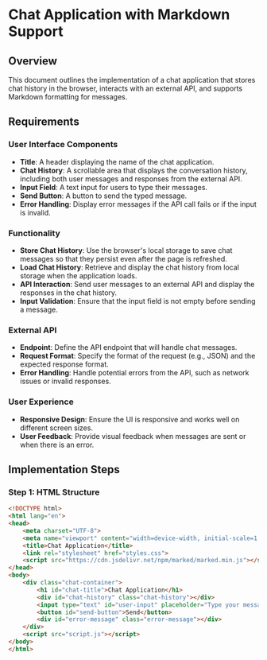 # Chat Application with Markdown Support

## Overview

This document outlines the implementation of a chat application that stores chat history in the browser, interacts with an external API, and supports Markdown formatting for messages.

## Requirements

### User Interface Components
- **Title**: A header displaying the name of the chat application.
- **Chat History**: A scrollable area that displays the conversation history, including both user messages and responses from the external API.
- **Input Field**: A text input for users to type their messages.
- **Send Button**: A button to send the typed message.
- **Error Handling**: Display error messages if the API call fails or if the input is invalid.

### Functionality
- **Store Chat History**: Use the browser's local storage to save chat messages so that they persist even after the page is refreshed.
- **Load Chat History**: Retrieve and display the chat history from local storage when the application loads.
- **API Interaction**: Send user messages to an external API and display the responses in the chat history.
- **Input Validation**: Ensure that the input field is not empty before sending a message.

### External API
- **Endpoint**: Define the API endpoint that will handle chat messages.
- **Request Format**: Specify the format of the request (e.g., JSON) and the expected response format.
- **Error Handling**: Handle potential errors from the API, such as network issues or invalid responses.

### User Experience
- **Responsive Design**: Ensure the UI is responsive and works well on different screen sizes.
- **User Feedback**: Provide visual feedback when messages are sent or when there is an error.

## Implementation Steps

### Step 1: HTML Structure

```html
<!DOCTYPE html>
<html lang="en">
<head>
    <meta charset="UTF-8">
    <meta name="viewport" content="width=device-width, initial-scale=1.0">
    <title>Chat Application</title>
    <link rel="stylesheet" href="styles.css">
    <script src="https://cdn.jsdelivr.net/npm/marked/marked.min.js"></script> <!-- Include marked.js -->
</head>
<body>
    <div class="chat-container">
        <h1 id="chat-title">Chat Application</h1>
        <div id="chat-history" class="chat-history"></div>
        <input type="text" id="user-input" placeholder="Type your message..." />
        <button id="send-button">Send</button>
        <div id="error-message" class="error-message"></div>
    </div>
    <script src="script.js"></script>
</body>
</html>

